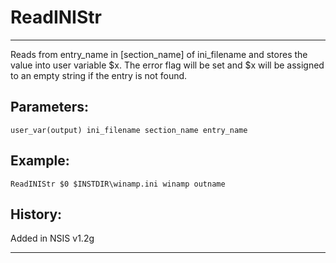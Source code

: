 # ReadINIStr

---

Reads from entry\_name in [section\_name] of ini\_filename and stores the value into user variable $x. The error flag will be set and $x will be assigned to an empty string if the entry is not found.

## Parameters:

    user_var(output) ini_filename section_name entry_name

## Example:

	ReadINIStr $0 $INSTDIR\winamp.ini winamp outname

## History:

Added in NSIS v1.2g

---
